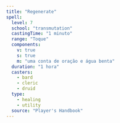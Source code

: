 ```yaml
---
title: "Regenerate"
spell:
  level: 7
  school: "transmutation"
  castingTime: "1 minuto"
  range: "Toque"
  components:
    v: true
    s: true
    m: "uma conta de oração e água benta"
  duration: "1 hora"
  casters:
    - bard
    - cleric
    - druid
  type:
    - healing
    - utility
  source: "Player's Handbook"
---
```

